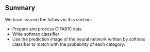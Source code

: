 ﻿## Summary

We have learned the follows in this section:

* Prepare and process CIFAR10 data
* Write softmax classifier
* Use the prediction image of the neural network written by softmax classifier to match with the probability of each category.